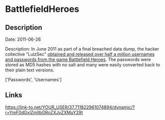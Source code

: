 # BattlefieldHeroes

## Description

Date: 2011-06-26

Description:
In June 2011 as part of a final breached data dump, the hacker collective &quot;LulzSec&quot; <a href="http://www.rockpapershotgun.com/2011/06/26/lulzsec-over-release-battlefield-heroes-data" target="_blank" rel="noopener">obtained and released over half a million usernames and passwords from the game Battlefield Heroes</a>. The passwords were stored as MD5 hashes with no salt and many were easily converted back to their plain text versions.


['Passwords', 'Usernames']

## Links

https://link-to.net/YOUR_USER/37.711822961074894/dynamic/?r=YmF0dGxlZmllbGRoZXJvZXMuY29t